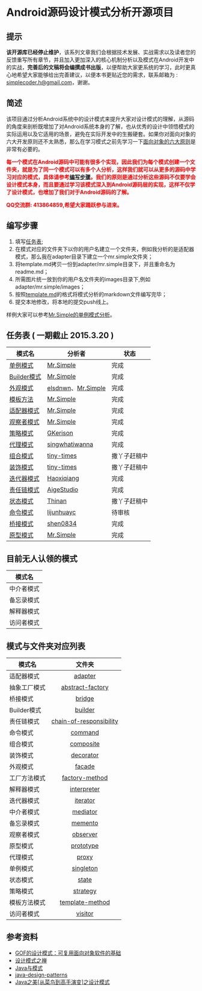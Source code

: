 # Android源码设计模式分析开源项目

## 提示
**该开源库已经停止维护**，该系列文章我们会根据技术发展、实战需求以及读者您的反馈重写所有章节，并且加入更加深入的核心机制分析以及模式在Android开发中的实战，**完善后的文稿将会编撰成书出版**，以便帮助大家更系统的学习，此时更真心地希望大家能够给出完善建议，以便本书更贴近您的需求，联系邮箱为 : simplecoder.h@gmail.com，谢谢。


## 简述
该项目通过分析Android系统中的设计模式来提升大家对设计模式的理解，从源码的角度来剖析既增加了对Android系统本身的了解，也从优秀的设计中领悟模式的实际运用以及它适用的场景，避免在实际开发中的生搬硬套。如果你对面向对象的六大开发原则还不太熟悉，那么在学习模式之前先学习一下[面向对象的六大原则](oop-principles/oop-principles.md)是非常有必要的。

**<font color="red">每一个模式在Android源码中可能有很多个实现，因此我们为每个模式创建一个文件夹，就是为了同一个模式可以有多个人分析，这样我们就可以从更多的源码中学习对应的模式，具体请参考[编写步骤](#steps)。我们的原则是通过分析这些源码不仅要学会设计模式本身，而且要通过学习该模式深入到Android源码层的实现，这样不仅学了设计模式，也增加了我们对于Android源码的了解。</font>**

**<font color="red">QQ交流群: 413864859,希望大家踊跃参与进来。</font>**

<b id="steps"></b>
## 编写步骤
1. 填写[任务表](#schedule);
2. 在模式对应的文件夹下以你的用户名建立一个文件夹，例如我分析的是适配器模式，那么我在adapter目录下建立一个mr.simple文件夹；
3. 将template.md拷贝一份到adapter/mr.simple目录下，并且重命名为readme.md；
4. 所需图片统一放到你的用户名文件夹的images目录下,例如adapter/mr.simple/images；
5. 按照[template.md](template.md)的格式将模式分析的markdown文件编写完毕；
6. 提交本地修改，将本地的提交push线上。

样例大家可以参考[Mr.Simple的单例模式分析](singleton/mr.simple)。

<b id="schedule"></b>
## 任务表 ( 一期截止 2015.3.20 )
| 	模式名 		 | 		分析者    |     状态      |
| ------------- | ------------- |--------------|
|    [单例模式](singleton/mr.simple)   	 | [Mr.Simple](https://github.com/bboyfeiyu)|   完成  |
|    [Builder模式](builder/mr.simple)  	 | [Mr.Simple](https://github.com/bboyfeiyu)|   完成  |
|    [外观模式](facade/elsdnwn)   	     | [elsdnwn](https://github.com/elsdnwn)、[Mr.Simple](https://github.com/bboyfeiyu)|   完成  |
|    [模板方法](template-method/mr.simple)   | [Mr.Simple](https://github.com/bboyfeiyu) | 完成  |
|    [适配器模式](adapter/mr.simple)     | [Mr.Simple](https://github.com/bboyfeiyu) | 完成  |
|    [观察者模式](observer/mr.simple)    | [Mr.Simple](https://github.com/bboyfeiyu) |  完成 |
|    [策略模式](strategy/gkerison)      | [GKerison](https://github.com/GKerison) | 完成 |
|    [代理模式](proxy/singwhatiwanna)   | [singwhatiwanna](https://github.com/singwhatiwanna) |  完成  |
|    [组合模式](composite/tiny-times)   | [tiny-times](https://github.com/tiny-times) |  撒丫子赶稿中 |
|    [装饰模式](decorator/tiny-times)   | [tiny-times](https://github.com/tiny-times) |  撒丫子赶稿中  |
|    [迭代器模式](iterator/haoxiqiang) | [Haoxiqiang](https://github.com/Haoxiqiang)|  完成 |
|    [责任链模式](chain-of-responsibility/AigeStudio) | [AigeStudio](https://github.com/AigeStudio)|  完成  |
|    [状态模式](state/Thinan) | [Thinan](https://www.github.com/Thinan)|  撒丫子赶稿中  |
|    [命令模式](command/lijunhuayc) | [lijunhuayc](https://github.com/lijunhuayc)|  待审核  |
|    [桥接模式](bridge/shen0834) | [shen0834](https://github.com/shen0834)|  完成  |
|    [原型模式](prototype/mr.simple) | [Mr.Simple](https://github.com/bboyfeiyu)|  完成  |



## 目前无人认领的模式
| 模式名        | 
| ------------- |
| 中介者模式 |
| 备忘录模式 |
| 解释器模式 |
| 访问者模式 |

## 模式与文件夹对应列表
| 模式名        | 文件夹           |
| ------------- |:-------------:|
|    适配器模式    |  [adapter](adapter)			|  
|    抽象工厂模式  |   [abstract-factory](abstract-factory) |
| 	 桥接模式	     |    [bridge](bridge)	 		|
|    Builder模式 |   		[builder](builder)	|  
|    责任链模式   |   [chain-of-responsibility](chain-of-responsibility) |
| 	 命令模式	    |     [command](command)		 |
|    组合模式    |  	[composite](composite)		|  
|    装饰模式  	|   [decorator](decorator)	 	|
| 	 外观模式	     |      [facade](facade)		|
|    工厂方法模式  |  [factory-method](factory-method) |  
| 	 解释器模式	 |  [interpreter](interpreter) |
|    迭代器模式    |  [iterator](iterator)		|  
|    中介者模式   |    [mediator](mediator)		|
| 	 备忘录模式	 |   [memento](memento)	  		|
|    观察者模式   |  [observer](observer)		|  
|    原型模式  	|   [prototype](prototype)	 	|
| 	 代理模式	    |     [proxy](proxy)			|
|    单例模式    |  [singleton](singleton)		|  
|    状态模式  	|    [state](state)				|
| 	 策略模式	     |     [strategy](strategy)	 	|
|    模板方法模式  |   [template-method](template-method) |
| 	 访问者模式	 |     [visitor](visitor)	 	|

## 参考资料
* [GOF的设计模式：可复用面向对象软件的基础](http://item.jd.com/10057319.html)
* [设计模式之禅](http://item.jd.com/11414555.html)
* [Java与模式](http://item.jd.com/10094286.html)
* [java-design-patterns](https://github.com/iluwatar/java-design-patterns)
* [Java之美[从菜鸟到高手演变]之设计模式](http://blog.csdn.net/zhangerqing/article/details/8194653)
